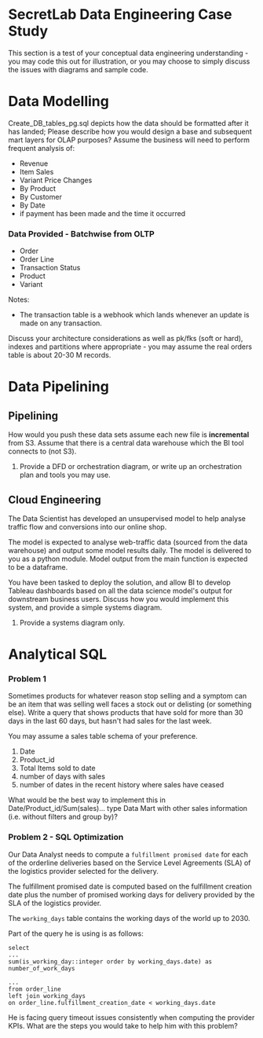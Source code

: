 
# SecretLab Data Engineering Case Study
This section is a test of your conceptual data engineering understanding - you may code this out for illustration, or you may choose to simply discuss the issues with diagrams and sample code.

# Data Modelling

Create_DB_tables_pg.sql depicts how the data should be formatted after it has landed;
Please describe how you would design a base and subsequent mart layers for OLAP purposes?
Assume the business will need to perform frequent analysis of:

- Revenue
- Item Sales
- Variant Price Changes
- By Product
- By Customer
- By Date
- if payment has been made and the time it occurred

### Data Provided - Batchwise from OLTP
- Order
- Order Line
- Transaction Status
- Product
- Variant

Notes:
- The transaction table is a webhook which lands whenever an update is made on any transaction.

Discuss your architecture considerations as well as pk/fks (soft or hard), indexes and partitions where appropriate - you may assume the real orders table is about 20-30 M records.

# Data Pipelining

## Pipelining

How would you push these data sets assume each new file is **incremental** from S3. Assume that there is a central data warehouse which the BI tool connects to (not S3).

1. Provide a DFD or orchestration diagram, or write up an orchestration plan and tools you may use.


## Cloud Engineering

The Data Scientist has developed an unsupervised model to help analyse traffic flow and conversions into our online shop. 

The model is expected to analyse web-traffic data (sourced from the data warehouse) and output some model results daily. 
The model is delivered to you as a python module.
Model output from the main function is expected to be a dataframe.

You have been tasked to deploy the solution, and allow BI to develop Tableau dashboards based on all the data science model's output for downstream business users.
Discuss how you would implement this system, and provide a simple systems diagram. 

1. Provide a systems diagram only.

# Analytical SQL

### Problem 1

Sometimes products for whatever reason stop selling and a symptom can be an item that was selling well faces a stock out or delisting (or something else). Write a query that shows products that have sold for more than 30 days in the last 60 days, but hasn't had sales for the last week.

You may assume a sales table schema of your preference.

1. Date
2. Product_id
3. Total Items sold to date 
4. number of days with sales
5. number of dates in the recent history where sales have ceased

What would be the best way to implement this in Date/Product_id/Sum(sales)... type Data Mart with other sales information (i.e. without filters and group by)?

### Problem 2 - SQL Optimization

Our Data Analyst needs to compute a `fulfillment promised date` for each of the orderline deliveries based on the Service Level Agreements (SLA) of the logistics provider selected for the delivery. 

The fulfillment promised date is computed based on the fulfillment creation date plus the number of promised working days for delivery provided by the SLA of the logistics provider.

The `working_days` table contains the working days of the world up to 2030.

Part of the query he is using is as follows:

```
select
...
sum(is_working_day::integer order by working_days.date) as number_of_work_days

...
from order_line
left join working_days
on order_line.fulfillment_creation_date < working_days.date
```

He is facing query timeout issues consistently when computing the provider KPIs. What are the steps you would take to help him with this problem?
